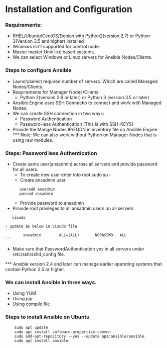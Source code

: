 # Installation and Configuration

### Requirements:
- RHEL/Ubuntu/CentOS/Debian with Python2(version 2.7) or Python 3(Version 3.5 and higher) installed
- Windows isn't supported for control node.
- Master master Unix like based systems.
- We can select Windows or Linux servers for Ansible Nodes/Clients.

### Steps to configure Ansible
 - Launch/select required number of servers. Which are called Managed Nodes/Clients.
 - Requirements for Manager Nodes/Clients:
    - Python 2(version 2.6 or later) or Python 3 (version 3.5 or later)
 - Ansible Engine uses SSH Connectio to connect and work with Managed Nodes.
 - We can create SSH connection in two ways:
    * Password Authentication
    * Password-less Authentication (This is with SSH-KEYS)
 - Provide the Mange Nodes IP/FQDN in inventory file on Ansible Engine
*** Note: We can also work without Python on Manager Nodes that is using raw modules.

### Steps: Password less Authentication
 - Create same user(ansadmin) across all servers and provide password for all users.
    - To create new user enter into root
       sudo su -
    - Create ansadmin user
    ```
       useradd ansadmin
       passwd ansadmin
    ```
    - Provide password to ansadmin
 - Provide root privileges to all ansadmin users on all servers
 ```
    visudo
 ```
    - update as below in visudo file
    ```
            ansadmin        ALL=(ALL)       NOPASSWD:  ALL
    ```
 - Make sure that PasswordAuthentication yes in all servers under /etc/ssh/sshd_config file.


*** Ansible version 2.4 and later can manage earlier operating systems that contain Python 2.5 or higher.




### We can install Ansible in three ways.
 - Using YUM
 - Using pip
 - Using compile file

### Steps to install Ansible on Ubuntu
```
    sudo apt update
    sudo apt install software-properties-common
    sudo add-apt-repository --yes --update ppa:ansible/ansible
    sudo apt install ansible
```